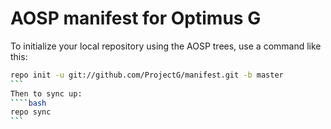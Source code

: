 
AOSP manifest for Optimus G
===========

To initialize your local repository using the AOSP trees, use a command like this:
````bash
repo init -u git://github.com/ProjectG/manifest.git -b master
```
Then to sync up:
````bash
repo sync
```
